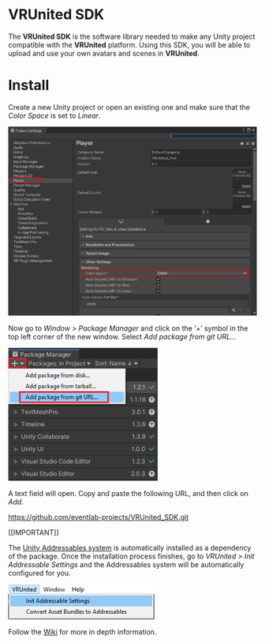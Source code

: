 # VRUnited SDK

The __VRUnited SDK__ is the software library needed to make any Unity project compatible with the __VRUnited__ platform. Using this SDK, you will be able to upload and use your own avatars and scenes in __VRUnited__. 

# Install

Create a new Unity project or open an existing one and make sure that the _Color Space_ is set to _Linear_. 

![](/Documentation~/img/install/0000.png)

Now go to _Window > Package Manager_ and click on the ‘+’ symbol in the top left corner of the new window. Select _Add package from git URL…_

![](/Documentation~/img/install/00.png)

A text field will open. Copy and paste the following URL, and then click on _Add_. 

https://github.com/eventlab-projects/VRUnited_SDK.git

[[IMPORTANT]]

The [Unity Addressables system](https://docs.unity3d.com/Packages/com.unity.addressables@1.19/manual/index.html) is automatically installed as a dependency of the package. Once the installation process finishes, go to _VRUnited > Init Addressable Settings_ and the Addressables system will be automatically configured for you. 

![](/Documentation~/img/install/setup000.png)

Follow the [Wiki](../../wiki) for more in depth information. 
